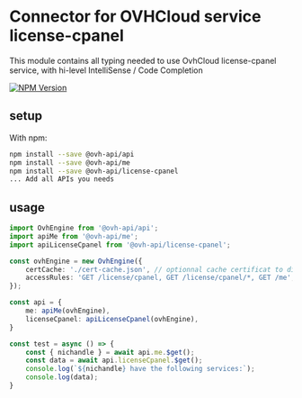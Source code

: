 # Connector for OVHCloud service license-cpanel

This module contains all typing needed to use OvhCloud license-cpanel service, with hi-level IntelliSense / Code Completion

[![NPM Version](https://img.shields.io/npm/v/@ovh-api/license-cpanel.svg?style=flat)](https://www.npmjs.org/package/@ovh-api/license-cpanel)

## setup

With npm:
````bash
npm install --save @ovh-api/api
npm install --save @ovh-api/me
npm install --save @ovh-api/license-cpanel
... Add all APIs you needs
````

## usage

````typescript
import OvhEngine from '@ovh-api/api';
import apiMe from '@ovh-api/me';
import apiLicenseCpanel from '@ovh-api/license-cpanel';

const ovhEngine = new OvhEngine({ 
    certCache: './cert-cache.json', // optionnal cache certificat to disk
    accessRules: 'GET /license/cpanel, GET /license/cpanel/*, GET /me', // optionnal limit the requested privileges.
});

const api = {
    me: apiMe(ovhEngine),
    licenseCpanel: apiLicenseCpanel(ovhEngine),
}

const test = async () => {
    const { nichandle } = await api.me.$get();
    const data = await api.licenseCpanel.$get();
    console.log(`${nichandle} have the following services:`);
    console.log(data);
}

````